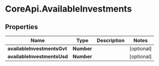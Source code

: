 # CoreApi.AvailableInvestments

## Properties
Name | Type | Description | Notes
------------ | ------------- | ------------- | -------------
**availableInvestmentsGvt** | **Number** |  | [optional] 
**availableInvestmentsUsd** | **Number** |  | [optional] 



